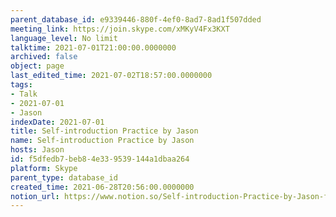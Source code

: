 ```yaml
---
parent_database_id: e9339446-880f-4ef0-8ad7-8ad1f507dded
meeting_link: https://join.skype.com/xMKyV4Fx3KXT
language_level: No limit
talktime: 2021-07-01T21:00:00.0000000
archived: false
object: page
last_edited_time: 2021-07-02T18:57:00.0000000
tags:
- Talk
- 2021-07-01
- Jason
indexDate: 2021-07-01
title: Self-introduction Practice by Jason
name: Self-introduction Practice by Jason
hosts: Jason
id: f5dfedb7-beb8-4e33-9539-144a1dbaa264
platform: Skype
parent_type: database_id
created_time: 2021-06-28T20:56:00.0000000
notion_url: https://www.notion.so/Self-introduction-Practice-by-Jason-f5dfedb7beb84e339539144a1dbaa264
---
```







